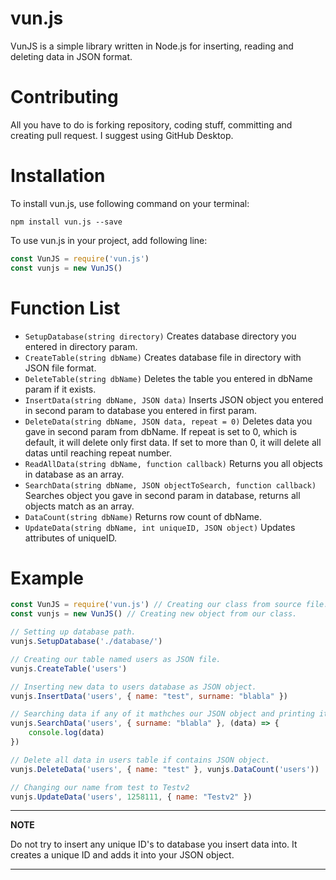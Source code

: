 
# vun.js

VunJS is a simple library written in Node.js for inserting, reading and deleting data in JSON format.

# Contributing
All you have to do is forking repository, coding stuff, committing and creating pull request. I suggest using GitHub Desktop.

# Installation

To install vun.js, use following command on your terminal:

```
npm install vun.js --save
```

To use vun.js in your project, add following line:

```javascript
const VunJS = require('vun.js')
const vunjs = new VunJS()
```

# Function List
 - `SetupDatabase(string directory)` Creates database directory you entered in directory param.
 - `CreateTable(string dbName)` Creates database file in directory with JSON file format.
 - `DeleteTable(string dbName)` Deletes the table you entered in dbName param if it exists.
 - `InsertData(string dbName, JSON data)` Inserts JSON object you entered in second param to database you entered in first param.
 - `DeleteData(string dbName, JSON data, repeat = 0)` Deletes data you gave in second param from dbName. If repeat is set to 0, which is default, it will delete only first data. If set to more than 0, it will delete all datas until reaching repeat number.
 - `ReadAllData(string dbName, function callback)` Returns you all objects in database as an array.
 - `SearchData(string dbName, JSON objectToSearch, function callback)` Searches object you gave in second param in database, returns all objects match as an array.
 - `DataCount(string dbName)` Returns row count of dbName.
 - `UpdateData(string dbName, int uniqueID, JSON object)` Updates attributes of uniqueID.

# Example
```javascript
const VunJS = require('vun.js') // Creating our class from source file.
const vunjs = new VunJS() // Creating new object from our class.

// Setting up database path.
vunjs.SetupDatabase('./database/') 

// Creating our table named users as JSON file.
vunjs.CreateTable('users') 

// Inserting new data to users database as JSON object.
vunjs.InsertData('users', { name: "test", surname: "blabla" }) 

// Searching data if any of it mathches our JSON object and printing it out as an array.
vunjs.SearchData('users', { surname: "blabla" }, (data) => {
    console.log(data)
}) 

// Delete all data in users table if contains JSON object.
vunjs.DeleteData('users', { name: "test" }, vunjs.DataCount('users')) 

// Changing our name from test to Testv2
vunjs.UpdateData('users', 1258111, { name: "Testv2" }) 
```

---
**NOTE**

Do not try to insert any unique ID's to database you insert data into. It creates a unique ID and adds it into your JSON object.

---
